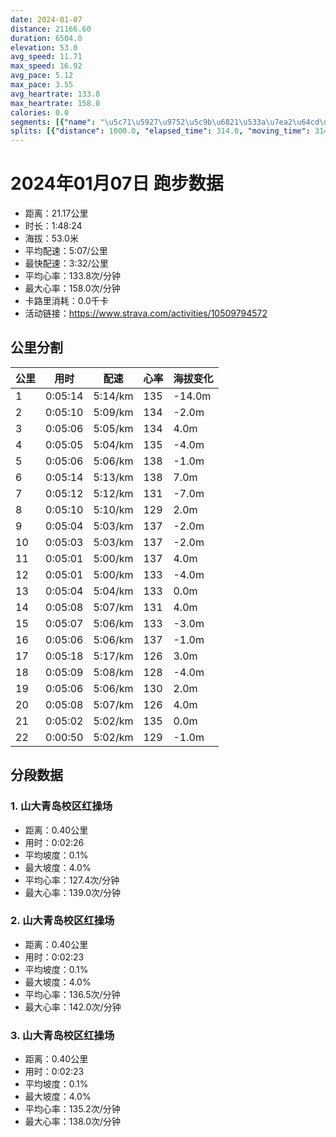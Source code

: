 ```yaml
---
date: 2024-01-07
distance: 21166.60
duration: 6504.0
elevation: 53.0
avg_speed: 11.71
max_speed: 16.92
avg_pace: 5.12
max_pace: 3.55
avg_heartrate: 133.8
max_heartrate: 158.0
calories: 0.0
segments: [{"name": "\u5c71\u5927\u9752\u5c9b\u6821\u533a\u7ea2\u64cd\u573a", "distance": 402.2, "elapsed_time": 146.0, "moving_time": 146.0, "average_heartrate": 127.4, "max_heartrate": 139.0, "average_grade": 0.1, "maximum_grade": 4.0, "elevation_difference": 1.0}, {"name": "\u5c71\u5927\u9752\u5c9b\u6821\u533a\u7ea2\u64cd\u573a", "distance": 402.2, "elapsed_time": 143.0, "moving_time": 143.0, "average_heartrate": 136.5, "max_heartrate": 142.0, "average_grade": 0.1, "maximum_grade": 4.0, "elevation_difference": 1.0}, {"name": "\u5c71\u5927\u9752\u5c9b\u6821\u533a\u7ea2\u64cd\u573a", "distance": 402.2, "elapsed_time": 143.0, "moving_time": 143.0, "average_heartrate": 135.2, "max_heartrate": 138.0, "average_grade": 0.1, "maximum_grade": 4.0, "elevation_difference": 1.0}]
splits: [{"distance": 1000.0, "elapsed_time": 314.0, "moving_time": 314.0, "average_speed": 3.18, "pace": 5.241100628930817, "average_heartrate": 135.9171974522293, "elevation_difference": -14.0, "split_number": 1}, {"distance": 1000.0, "elapsed_time": 310.0, "moving_time": 310.0, "average_speed": 3.23, "pace": 5.159969040247677, "average_heartrate": 134.89032258064515, "elevation_difference": -2.0, "split_number": 2}, {"distance": 1001.0, "elapsed_time": 306.0, "moving_time": 306.0, "average_speed": 3.27, "pace": 5.096850152905199, "average_heartrate": 134.7156862745098, "elevation_difference": 4.0, "split_number": 3}, {"distance": 1000.5, "elapsed_time": 305.0, "moving_time": 305.0, "average_speed": 3.28, "pace": 5.081310975609756, "average_heartrate": 135.72459016393444, "elevation_difference": -4.0, "split_number": 4}, {"distance": 998.5, "elapsed_time": 306.0, "moving_time": 306.0, "average_speed": 3.26, "pace": 5.112484662576687, "average_heartrate": 138.17320261437908, "elevation_difference": -1.0, "split_number": 5}, {"distance": 1003.0, "elapsed_time": 314.0, "moving_time": 314.0, "average_speed": 3.19, "pace": 5.224670846394984, "average_heartrate": 138.86942675159236, "elevation_difference": 7.0, "split_number": 6}, {"distance": 999.0, "elapsed_time": 312.0, "moving_time": 312.0, "average_speed": 3.2, "pace": 5.208343749999999, "average_heartrate": 131.50320512820514, "elevation_difference": -7.0, "split_number": 7}, {"distance": 998.0, "elapsed_time": 310.0, "moving_time": 310.0, "average_speed": 3.22, "pace": 5.175993788819875, "average_heartrate": 129.55161290322582, "elevation_difference": 2.0, "split_number": 8}, {"distance": 1002.5, "elapsed_time": 304.0, "moving_time": 304.0, "average_speed": 3.3, "pace": 5.050515151515151, "average_heartrate": 137.8684210526316, "elevation_difference": -2.0, "split_number": 9}, {"distance": 997.5, "elapsed_time": 303.0, "moving_time": 303.0, "average_speed": 3.29, "pace": 5.065866261398176, "average_heartrate": 137.66996699669966, "elevation_difference": -2.0, "split_number": 10}, {"distance": 1002.0, "elapsed_time": 301.0, "moving_time": 301.0, "average_speed": 3.33, "pace": 5.005015015015014, "average_heartrate": 137.35880398671097, "elevation_difference": 4.0, "split_number": 11}, {"distance": 1001.0, "elapsed_time": 301.0, "moving_time": 301.0, "average_speed": 3.33, "pace": 5.005015015015014, "average_heartrate": 133.0730897009967, "elevation_difference": -4.0, "split_number": 12}, {"distance": 997.0, "elapsed_time": 304.0, "moving_time": 304.0, "average_speed": 3.28, "pace": 5.081310975609756, "average_heartrate": 133.3684210526316, "elevation_difference": 0.0, "split_number": 13}, {"distance": 1000.0, "elapsed_time": 308.0, "moving_time": 308.0, "average_speed": 3.25, "pace": 5.128215384615384, "average_heartrate": 131.87012987012986, "elevation_difference": 4.0, "split_number": 14}, {"distance": 1001.5, "elapsed_time": 307.0, "moving_time": 307.0, "average_speed": 3.26, "pace": 5.112484662576687, "average_heartrate": 133.5472312703583, "elevation_difference": -3.0, "split_number": 15}, {"distance": 998.5, "elapsed_time": 306.0, "moving_time": 306.0, "average_speed": 3.26, "pace": 5.112484662576687, "average_heartrate": 137.281045751634, "elevation_difference": -1.0, "split_number": 16}, {"distance": 1003.0, "elapsed_time": 318.0, "moving_time": 318.0, "average_speed": 3.15, "pace": 5.291015873015873, "average_heartrate": 126.71698113207547, "elevation_difference": 3.0, "split_number": 17}, {"distance": 1000.0, "elapsed_time": 309.0, "moving_time": 309.0, "average_speed": 3.24, "pace": 5.144043209876543, "average_heartrate": 128.63106796116506, "elevation_difference": -4.0, "split_number": 18}, {"distance": 998.0, "elapsed_time": 306.0, "moving_time": 306.0, "average_speed": 3.26, "pace": 5.112484662576687, "average_heartrate": 130.73856209150327, "elevation_difference": 2.0, "split_number": 19}, {"distance": 1000.0, "elapsed_time": 312.0, "moving_time": 308.0, "average_speed": 3.25, "pace": 5.128215384615384, "average_heartrate": 126.72727272727273, "elevation_difference": 4.0, "split_number": 20}, {"distance": 1000.0, "elapsed_time": 302.0, "moving_time": 302.0, "average_speed": 3.31, "pace": 5.035256797583081, "average_heartrate": 135.78476821192052, "elevation_difference": 0.0, "split_number": 21}, {"distance": 165.6, "elapsed_time": 53.0, "moving_time": 50.0, "average_speed": 3.31, "pace": 5.035256797583081, "average_heartrate": 129.54, "elevation_difference": -1.0, "split_number": 22}]
---
```


# 2024年01月07日 跑步数据

- 距离：21.17公里
- 时长：1:48:24
- 海拔：53.0米
- 平均配速：5:07/公里
- 最快配速：3:32/公里
- 平均心率：133.8次/分钟
- 最大心率：158.0次/分钟
- 卡路里消耗：0.0千卡
- 活动链接：https://www.strava.com/activities/10509794572

## 公里分割

| 公里 | 用时 | 配速 | 心率 | 海拔变化 |
|------|------|------|------|------|
| 1 | 0:05:14 | 5:14/km | 135 | -14.0m |
| 2 | 0:05:10 | 5:09/km | 134 | -2.0m |
| 3 | 0:05:06 | 5:05/km | 134 | 4.0m |
| 4 | 0:05:05 | 5:04/km | 135 | -4.0m |
| 5 | 0:05:06 | 5:06/km | 138 | -1.0m |
| 6 | 0:05:14 | 5:13/km | 138 | 7.0m |
| 7 | 0:05:12 | 5:12/km | 131 | -7.0m |
| 8 | 0:05:10 | 5:10/km | 129 | 2.0m |
| 9 | 0:05:04 | 5:03/km | 137 | -2.0m |
| 10 | 0:05:03 | 5:03/km | 137 | -2.0m |
| 11 | 0:05:01 | 5:00/km | 137 | 4.0m |
| 12 | 0:05:01 | 5:00/km | 133 | -4.0m |
| 13 | 0:05:04 | 5:04/km | 133 | 0.0m |
| 14 | 0:05:08 | 5:07/km | 131 | 4.0m |
| 15 | 0:05:07 | 5:06/km | 133 | -3.0m |
| 16 | 0:05:06 | 5:06/km | 137 | -1.0m |
| 17 | 0:05:18 | 5:17/km | 126 | 3.0m |
| 18 | 0:05:09 | 5:08/km | 128 | -4.0m |
| 19 | 0:05:06 | 5:06/km | 130 | 2.0m |
| 20 | 0:05:08 | 5:07/km | 126 | 4.0m |
| 21 | 0:05:02 | 5:02/km | 135 | 0.0m |
| 22 | 0:00:50 | 5:02/km | 129 | -1.0m |


## 分段数据

### 1. 山大青岛校区红操场

- 距离：0.40公里
- 用时：0:02:26
- 平均坡度：0.1%
- 最大坡度：4.0%
- 平均心率：127.4次/分钟
- 最大心率：139.0次/分钟

### 2. 山大青岛校区红操场

- 距离：0.40公里
- 用时：0:02:23
- 平均坡度：0.1%
- 最大坡度：4.0%
- 平均心率：136.5次/分钟
- 最大心率：142.0次/分钟

### 3. 山大青岛校区红操场

- 距离：0.40公里
- 用时：0:02:23
- 平均坡度：0.1%
- 最大坡度：4.0%
- 平均心率：135.2次/分钟
- 最大心率：138.0次/分钟

